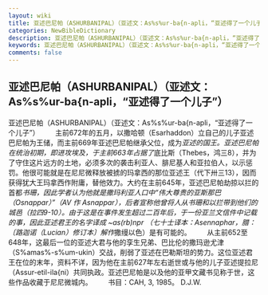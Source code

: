 ```yaml
---
layout: wiki
title: 亚述巴尼帕（ASHURBANIPAL）（亚述文：As%s%ur-ba{n-apli，“亚述得了一个儿子”）
categories: NewBibleDictionary
description: 亚述巴尼帕（ASHURBANIPAL）（亚述文：As%s%ur-ba{n-apli，“亚述得了一个儿子”）
keywords: 亚述巴尼帕（ASHURBANIPAL）（亚述文：As%s%ur-ba{n-apli，“亚述得了一个儿子”）
comments: false
---
```


## 亚述巴尼帕（ASHURBANIPAL）（亚述文：As%s%ur-ba{n-apli，“亚述得了一个儿子”）



亚述巴尼帕（ASHURBANIPAL）（亚述文：As%s%ur-ba{n-apli，“亚述得了一个儿子”）
　　主前672年的五月，以撒哈顿（Esarhaddon）立自己的儿子亚述巴尼帕为王储，而主前669年亚述巴尼帕继承父位，成为*亚述的国王。亚述巴尼帕在统治初期，即进攻埃及，于主前663年占据了*底比斯（Thebes，鸿三8），并为了守住这片远方的土地，必须多次的袭击利亚人、腓尼基人和亚拉伯人，以示惩罚。他很可能就是在尼尼微释放被掳的玛拿西的那位亚述王（代下卅三13），因而获得犹大王玛拿西作附庸，替他效力。大约在主前645年，亚述巴尼帕劫掠以拦的首都*书珊，因此学者认为他就是撒玛利亚人口中“伟大尊贵的亚斯那巴（Osnappar）”（AV 作 Asnappar），后者宣称他曾将人从书珊和以拦带到他们的城邑（拉四9-10）。由于这是在事件发生超过二百年后，于一份亚兰文信件中记载的事，因此亚述君王的名字译成 ~as(rb)npr （七十士译本：Asennaphar，腊：〔路迦诺（Lucian）修订本〕解作*撒缦以色）是有可能的。
　　从主前652至648年，这最后一位的亚述大君与他的孪生兄弟、巴比伦的撒玛逊尤津（S%amas%-s%um-ukin）交战，削弱了亚述在巴勒斯坦的势力。这位亚述君王在位的末年，资料不详，因为他在主前627年左右逝世或与他的儿子亚述提拉尼（Assur-etil-ila{ni）共同执政。亚述巴尼帕是以及他的亚甲文藏书见称于世，这些作品收藏于尼尼微城内。
　　书目：CAH,
3, 1985。
D.J.W.



